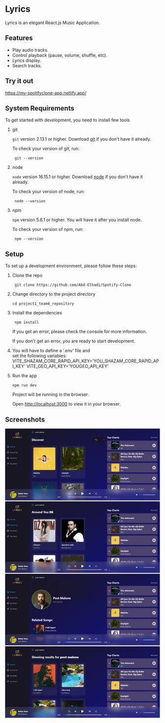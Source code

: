 # Lyrics

Lyrics is an elegant React.js Music Application.

## Features

- Play audio tracks.
- Control playback (pause, volume, shuffle, etc).
- Lyrics display.
- Search tracks.

## Try it out

https://my-spotifyclone-app.netlify.app/

## System Requirements

To get started with development, you need to install few tools

1. git 
   
   `git` version 2.13.1 or higher. Download [git](https://git-scm.com/downloads) if you don't have it already.

   To check your version of git, run:

   ```shell
    git --version
   ```

2. node 
   
   `node` version 16.15.1 or higher. Download [node](https://nodejs.org/en/download/) if you don't have it already.

   To check your version of node, run:

   ```shell
    node --version
   ```

3. npm
  
   `npm` version 5.6.1 or higher. You will have it after you install node.

   To check your version of npm, run:

   ```shell
    npm --version
   ```

## Setup

To set up a development environment, please follow these steps:

1. Clone the repo

   ```shell
    git clone https://github.com/Abd-Elhadi/Spotify-Clone
   ```

2. Change directory to the project directory

    ```shell
    cd project1_team4_repository
    ```

3. Install the dependencies
   
    ```shell
     npm install
    ```

    If you get an error, please check the console for more information.

    If you don't get an error, you are ready to start development.
4. You will have to define a '.env' file and         
   set the following variables:
   VITE_SHAZAM_CORE_RAPID_API_KEY='YOU_SHAZAM_CORE_RAPID_API_KEY'
   VITE_GEO_API_KEY='YOUGEO_API_KEY'

5. Run the app
   
    ```shell
    npm run dev
    ```

    Project will be running in the browser.

    Open [http://localhost:3000](http://localhost:3000) to view it in your browser.

## Screenshots

![discover](src/assets/screenshots/discoverpage.png?raw=true 'Discover')
![aroundyou](src/assets/screenshots/aroundyou.png?raw=true 'Around You')
![artistdetails](src/assets/screenshots/artistdetailspage.png?raw=true 'Artist Details')
![searchpage](src/assets/screenshots/searchpage.png?raw=true 'Search Page')